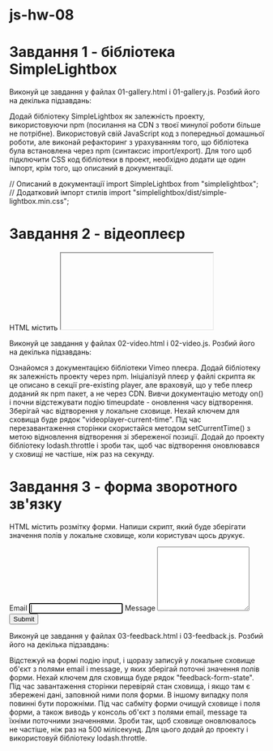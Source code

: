 # js-hw-08
# Завдання 1 - бібліотека SimpleLightbox
Виконуй це завдання у файлах 01-gallery.html і 01-gallery.js. Розбий його на декілька підзавдань:

Додай бібліотеку SimpleLightbox як залежність проекту, використовуючи npm (посилання на CDN з твоєї минулої роботи більше не потрібне).
Використовуй свій JavaScript код з попередньої домашньої роботи, але виконай рефакторинг з урахуванням того, що бібліотека була встановлена через npm (синтаксис import/export).
Для того щоб підключити CSS код бібліотеки в проект, необхідно додати ще один імпорт, крім того, що описаний в документації.

// Описаний в документації
import SimpleLightbox from "simplelightbox";
// Додатковий імпорт стилів
import "simplelightbox/dist/simple-lightbox.min.css";

# Завдання 2 - відеоплеєр
HTML містить <iframe> з відео для Vimeo плеєра. Напиши скрипт, який буде зберігати поточний час відтворення відео у локальне сховище і, після перезавантаження сторінки, продовжувати відтворювати відео з цього часу.

<iframe id="vimeo-player" src="https://player.vimeo.com/video/236203659" width="640" height="360" frameborder="0" allowfullscreen allow="autoplay; encrypted-media"></iframe>

Виконуй це завдання у файлах 02-video.html і 02-video.js. Розбий його на декілька підзавдань:

Ознайомся з документацією бібліотеки Vimeo плеєра.
Додай бібліотеку як залежність проекту через npm.
Ініціалізуй плеєр у файлі скрипта як це описано в секції pre-existing player, але враховуй, що у тебе плеєр доданий як npm пакет, а не через CDN.
Вивчи документацію методу on() і почни відстежувати подію timeupdate - оновлення часу відтворення.
Зберігай час відтворення у локальне сховище. Нехай ключем для сховища буде рядок "videoplayer-current-time".
Під час перезавантаження сторінки скористайся методом setCurrentTime() з метою відновлення відтворення зі збереженої позиції.
Додай до проекту бібліотеку lodash.throttle і зроби так, щоб час відтворення оновлювався у сховищі не частіше, ніж раз на секунду.
# Завдання 3 - форма зворотного зв'язку
HTML містить розмітку форми. Напиши скрипт, який буде зберігати значення полів у локальне сховище, коли користувач щось друкує.

<form class="feedback-form" autocomplete="off">
  <label>
    Email
    <input type="email" name="email" autofocus />
  </label>
  <label>
    Message
    <textarea name="message" rows="8"></textarea>
  </label>
  <button type="submit">Submit</button>
</form>

Виконуй це завдання у файлах 03-feedback.html і 03-feedback.js. Розбий його на декілька підзавдань:

Відстежуй на формі подію input, і щоразу записуй у локальне сховище об'єкт з полями email і message, у яких зберігай поточні значення полів форми. Нехай ключем для сховища буде рядок "feedback-form-state".
Під час завантаження сторінки перевіряй стан сховища, і якщо там є збережені дані, заповнюй ними поля форми. В іншому випадку поля повинні бути порожніми.
Під час сабміту форми очищуй сховище і поля форми, а також виводь у консоль об'єкт з полями email, message та їхніми поточними значеннями.
Зроби так, щоб сховище оновлювалось не частіше, ніж раз на 500 мілісекунд. Для цього додай до проекту і використовуй бібліотеку lodash.throttle.
